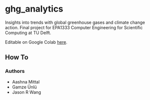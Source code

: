 # ghg_analytics

Insights into trends with global greenhouse gases and climate change action.
Final project for EPA1333 Computer Engineering for Scientific Computing at TU Delft.

Editable on Google Colab [here](https://colab.research.google.com/drive/1Uo6lH-3BK8NGCE6-TUBR9lhlR4j-uK_F).

## How To

### Authors

* Aashna Mittal
* Gamze Ünlü
* Jason R Wang
